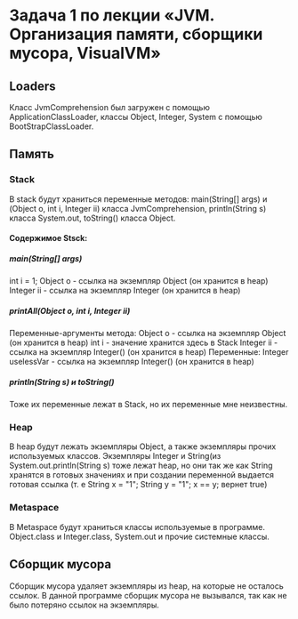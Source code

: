 # Задача 1 по лекции «JVM. Организация памяти, сборщики мусора, VisualVM»
## Loaders
Класс JvmComprehension был загружен с помощью ApplicationClassLoader, классы Object, Integer, System с помощью BootStrapClassLoader.
## Память
### Stack
В stack будут храниться переменные методов: main(String[] args) и (Object o, int i, Integer ii) класса JvmComprehension, println(String s) класса System.out, toString() класса Object.
#### Содержимое Stsck:
##### main(String[] args)
int i = 1;
Object o - ссылка на экземпляр Object (он хранится в heap)
Integer ii - ссылка на экземпляр Integer (он хранится в heap)
##### printAll(Object o, int i, Integer ii)
Переменные-аргументы метода:
Object o - ссылка на экземпляр Object (он хранится в heap)
int i - значение хранится здесь в Stack
Integer ii - ссылка на экземпляр Integer() (он хранится в heap)
Переменные:
Integer uselessVar - ссылка на экземпляр Integer() (он хранится в heap)
##### println(String s) и toString()
Тоже их переменные лежат в Stack, но их переменные мне неизвестны.
### Heap
В heap будут лежать экземпляры Object, а также экземпляры прочих используемых классов. Экземпляры Integer и String(из System.out.println(String s) тоже лежат heap, но они так же как String хранятся в готовых значениях и при создании переменной выдается готовая ссылка (т. е 
String x = "1";
String y = "1";
x == y; вернет true)
### Metaspace
В Metaspace будут храниться классы используемые в программе. Object.class и Integer.class, System.out и прочие системные классы.
## Сборщик мусора
Сборщик мусора удаляет экземпляры из heap, на которые не осталось ссылок. В данной программе сборщик мусора не вызывался, так как не было потеряно ссылок на экземпляры.
